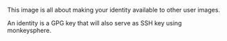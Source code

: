This image is all about making your identity available to other user images.

An identity is a GPG key that will also serve as SSH key using monkeysphere.
